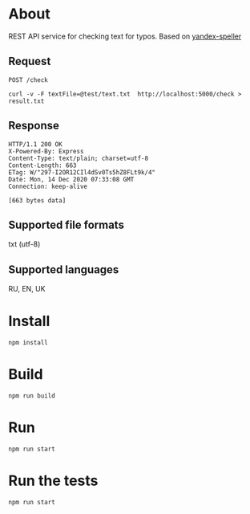 # About

REST API service for checking text for typos. Based on [yandex-speller](https://github.com/hcodes/yandex-speller)

## Request
`POST /check`
```
curl -v -F textFile=@test/text.txt  http://localhost:5000/check > result.txt
```

## Response

```
HTTP/1.1 200 OK
X-Powered-By: Express
Content-Type: text/plain; charset=utf-8
Content-Length: 663
ETag: W/"297-I2OR12CIl4dSv0Ts5hZ8FLt9k/4"
Date: Mon, 14 Dec 2020 07:33:08 GMT
Connection: keep-alive

[663 bytes data]
```

## Supported file formats
txt (utf-8)

## Supported languages
RU, EN, UK

# Install

```
npm install
```

# Build

```
npm run build
```

# Run

```
npm run start
```

# Run the tests

```
npm run start
```
